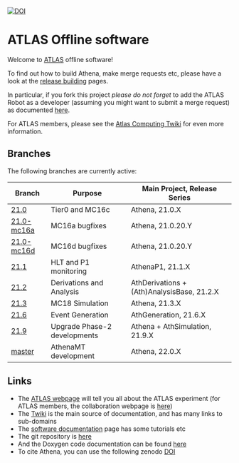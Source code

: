 [![DOI](https://zenodo.org/badge/DOI/10.5281/zenodo.2641997.svg)](https://doi.org/10.5281/zenodo.2641997)



ATLAS Offline software
========================

Welcome to [ATLAS](https://atlas.ch) offline software!

To find out how to build Athena, make merge requests etc, please have a look at the [release building](https://atlassoftwaredocs.web.cern.ch/guides/build_release/) pages.

In particular, if you fork this project *please do not forget* to add the ATLAS Robot as a developer (assuming you might want to submit a merge request) as documented [here](https://atlassoftwaredocs.web.cern.ch/gittutorial/gitlab-fork/).

For ATLAS members, please see the [Atlas Computing Twiki](https://twiki.cern.ch/twiki/bin/view/AtlasComputing/AtlasComputing) for even more information.

Branches
--------
The following branches are currently active:

Branch                                                            | Purpose                      | Main Project, Release Series
------------------------------------------------------------------| ---------------------------- | ---------------------------------------
[21.0](https://gitlab.cern.ch/atlas/athena/tree/21.0)             | Tier0 and MC16c              | Athena, 21.0.X
[21.0-mc16a](https://gitlab.cern.ch/atlas/athena/tree/21.0-mc16a) | MC16a bugfixes               | Athena, 21.0.20.Y
[21.0-mc16d](https://gitlab.cern.ch/atlas/athena/tree/21.0-mc16d) | MC16d bugfixes               | Athena, 21.0.20.Y
[21.1](https://gitlab.cern.ch/atlas/athena/tree/21.1)             | HLT and P1 monitoring        | AthenaP1, 21.1.X
[21.2](https://gitlab.cern.ch/atlas/athena/tree/21.2)             | Derivations and Analysis     | AthDerivations + (Ath)AnalysisBase, 21.2.X
[21.3](https://gitlab.cern.ch/atlas/athena/tree/21.3)             | MC18 Simulation              | Athena, 21.3.X
[21.6](https://gitlab.cern.ch/atlas/athena/tree/21.6)             | Event Generation             | AthGeneration, 21.6.X
[21.9](https://gitlab.cern.ch/atlas/athena/tree/21.9)             | Upgrade Phase-2 developments | Athena + AthSimulation, 21.9.X
[master](https://gitlab.cern.ch/atlas/athena/tree/master)         | AthenaMT development         | Athena, 22.0.X

Links
-----

- The [ATLAS webpage](https://atlas.ch) will tell you all about the ATLAS experiment (for ATLAS members, the collaboration webpage is [here](https://atlas-collaboration.web.cern.ch/))
- The [Twiki](https://twiki.cern.ch/twiki/bin/view/AtlasComputing/AtlasComputing) is the main source of documentation, and has many links to sub-domains
- The [software documentation](https://atlassoftwaredocs.web.cern.ch) page has some tutorials etc
- The git repository is [here](https://gitlab.cern.ch/atlas/athena)
- And the Doxygen code documentation can be found [here](https://atlas-sw-doxygen.web.cern.ch/atlas-sw-doxygen/atlas_22.0.X-DOX/docs/html/index.html)
- To cite Athena, you can use the following zenodo [DOI](https://zenodo.org/record/2641997)
